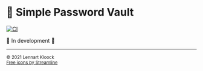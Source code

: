 # 🔐 Simple Password Vault
[![CI](https://github.com/lennartkloock/simple-password-vault/actions/workflows/ci.yml/badge.svg?branch=master)](https://github.com/lennartkloock/simple-password-vault/actions/workflows/ci.yml)

🚧 In development 🚧

<hr>

<sub>&copy; 2021 Lennart Kloock</sub>
<br>
<sub>[Free icons by Streamline](https://streamlinehq.com)</sub>
